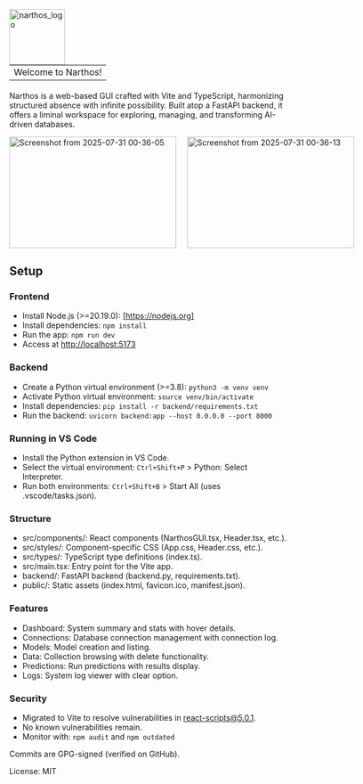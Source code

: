 <img align="left" width="100" height="100" alt="narthos_logo" src="https://github.com/user-attachments/assets/fb0cc2be-ac89-47aa-a75c-50aaf7119563">

# <table><tr><td> Welcome to Narthos! </td></tr></table>

Narthos is a web-based GUI crafted with Vite and TypeScript, harmonizing structured absence with infinite possibility. Built atop a FastAPI backend, it offers a liminal workspace for exploring, managing, and transforming AI-driven databases.

<div style="display: flex; gap: 20px;">
  <img width="300" height="200" alt="Screenshot from 2025-07-31 00-36-05" src="https://github.com/user-attachments/assets/cfcc1402-36f2-46a5-9de4-4b0117425e28" />
  <img width="300" height="200" alt="Screenshot from 2025-07-31 00-36-13" src="https://github.com/user-attachments/assets/0a32c91c-d289-4558-8df6-a72abf4c6419" />
</div>

## Setup

### Frontend
- Install Node.js (>=20.19.0): [https://nodejs.org]
- Install dependencies: `npm install`
- Run the app: `npm run dev`
- Access at [http://localhost:5173](http://localhost:5173)

### Backend
- Create a Python virtual environment (>=3.8): `python3 -m venv venv`
- Activate Python virtual environment: `source venv/bin/activate`
- Install dependencies: `pip install -r backend/requirements.txt`
- Run the backend: `uvicorn backend:app --host 0.0.0.0 --port 8000`

### Running in VS Code
- Install the Python extension in VS Code.
- Select the virtual environment: `Ctrl+Shift+P` > Python: Select Interpreter.
- Run both environments: `Ctrl+Shift+B` > Start All (uses .vscode/tasks.json).

### Structure
- src/components/: React components (NarthosGUI.tsx, Header.tsx, etc.).
- src/styles/: Component-specific CSS (App.css, Header.css, etc.).
- src/types/: TypeScript type definitions (index.ts).
- src/main.tsx: Entry point for the Vite app.
- backend/: FastAPI backend (backend.py, requirements.txt).
- public/: Static assets (index.html, favicon.ico, manifest.json).

### Features
- Dashboard: System summary and stats with hover details.
- Connections: Database connection management with connection log.
- Models: Model creation and listing.
- Data: Collection browsing with delete functionality.
- Predictions: Run predictions with results display.
- Logs: System log viewer with clear option.

### Security
- Migrated to Vite to resolve vulnerabilities in react-scripts@5.0.1.
- No known vulnerabilities remain.
- Monitor with: `npm audit` and `npm outdated`

Commits are GPG-signed (verified on GitHub).

License: MIT
